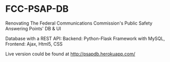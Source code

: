 # FCC-PSAP-DB
Renovating The Federal Communications Commission's Public Safety Answering Points' DB &amp; UI

Database with a REST API: Backend: Python-Flask Framework with MySQL, Frontend: Ajax, Html5, CSS

Live version could be found at http://psapdb.herokuapp.com/
